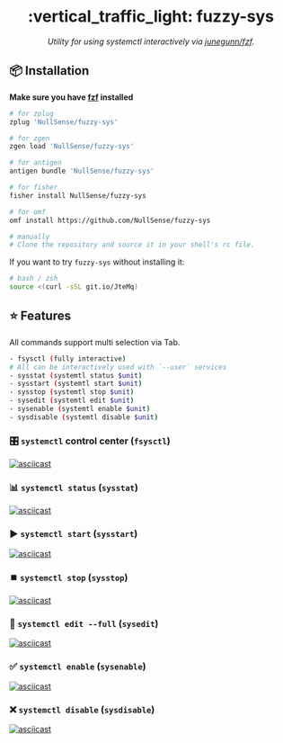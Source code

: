 <h1 align="center">:vertical_traffic_light: fuzzy-sys</h1>
<p align="center">
    <em>Utility for using systemctl interactively via <a href="https://github.com/junegunn/fzf">junegunn/fzf</a>.</em>
</p>

## :package: Installation

**Make sure you have [fzf](https://github.com/junegunn/fzf) installed**

```zsh
# for zplug
zplug 'NullSense/fuzzy-sys'

# for zgen
zgen load 'NullSense/fuzzy-sys'

# for antigen
antigen bundle 'NullSense/fuzzy-sys'

# for fisher
fisher install NullSense/fuzzy-sys

# for omf
omf install https://github.com/NullSense/fuzzy-sys

# manually
# Clone the repository and source it in your shell's rc file.
```

If you want to try `fuzzy-sys` without installing it:

```bash
# bash / zsh
source <(curl -sSL git.io/JteMq)
```

## :star: Features

All commands support multi selection via Tab.

```bash
- fsysctl (fully interactive)
# All can be interactively used with `--user` services
- sysstat (systemtl status $unit)
- sysstart (systemtl start $unit)
- sysstop (systemtl stop $unit)
- sysedit (systemtl edit $unit)
- sysenable (systemtl enable $unit)
- sysdisable (systemtl disable $unit)
```

### :control_knobs: `systemctl` control center (`fsysctl`)

[![asciicast](https://asciinema.org/a/CCIPOAEajb1PM360lvZxX3MOZ.svg)](https://asciinema.org/a/CCIPOAEajb1PM360lvZxX3MOZ)

### :bar_chart: `systemctl status` (`sysstat`)

[![asciicast](https://asciinema.org/a/cbdDMDGCHMD2c1rClJEM7Qk2W.svg)](https://asciinema.org/a/cbdDMDGCHMD2c1rClJEM7Qk2W)

### :arrow_forward: `systemctl start` (`sysstart`)

[![asciicast](https://asciinema.org/a/P3TteInPNT3z8MHXgiXDCJYDD.svg)](https://asciinema.org/a/P3TteInPNT3z8MHXgiXDCJYDD)

### :stop_button: `systemctl stop` (`sysstop`)

[![asciicast](https://asciinema.org/a/AND4bOS7OjO26scbNLPMmAd3g.svg)](https://asciinema.org/a/AND4bOS7OjO26scbNLPMmAd3g)

### :memo: `systemctl edit --full` (`sysedit`)

[![asciicast](https://asciinema.org/a/2uqHRF9rJu2lTz3CvdwBSuPrD.svg)](https://asciinema.org/a/2uqHRF9rJu2lTz3CvdwBSuPrD)

### :white_check_mark: `systemctl enable` (`sysenable`)

[![asciicast](https://asciinema.org/a/tmRL0c9W8xbJmFMuXfbrk95s6.svg)](https://asciinema.org/a/tmRL0c9W8xbJmFMuXfbrk95s6)

### :x: `systemctl disable` (`sysdisable`)

[![asciicast](https://asciinema.org/a/VCtem6GjJbUKVlrYfCKobdSjU.svg)](https://asciinema.org/a/VCtem6GjJbUKVlrYfCKobdSjU)
